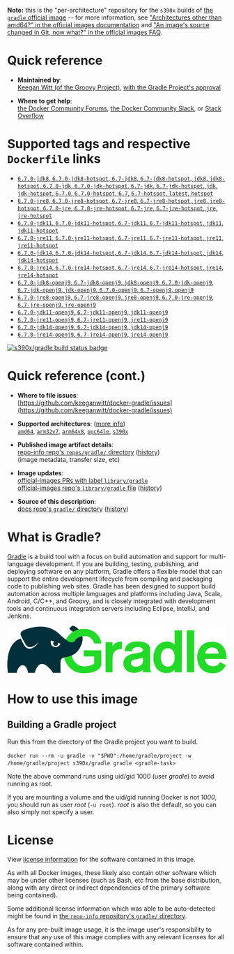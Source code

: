 <!--

********************************************************************************

WARNING:

    DO NOT EDIT "gradle/README.md"

    IT IS AUTO-GENERATED

    (from the other files in "gradle/" combined with a set of templates)

********************************************************************************

-->

**Note:** this is the "per-architecture" repository for the `s390x` builds of [the `gradle` official image](https://hub.docker.com/_/gradle) -- for more information, see ["Architectures other than amd64?" in the official images documentation](https://github.com/docker-library/official-images#architectures-other-than-amd64) and ["An image's source changed in Git, now what?" in the official images FAQ](https://github.com/docker-library/faq#an-images-source-changed-in-git-now-what).

# Quick reference

-	**Maintained by**:  
	[Keegan Witt (of the Groovy Project)](https://github.com/keeganwitt/docker-gradle), [with the Gradle Project's approval](https://discuss.gradle.org/t/official-docker-images/21159/8)

-	**Where to get help**:  
	[the Docker Community Forums](https://forums.docker.com/), [the Docker Community Slack](https://dockr.ly/slack), or [Stack Overflow](https://stackoverflow.com/search?tab=newest&q=docker)

# Supported tags and respective `Dockerfile` links

-	[`6.7.0-jdk8`, `6.7.0-jdk8-hotspot`, `6.7-jdk8`, `6.7-jdk8-hotspot`, `jdk8`, `jdk8-hotspot`, `6.7.0-jdk`, `6.7.0-jdk-hotspot`, `6.7-jdk`, `6.7-jdk-hotspot`, `jdk`, `jdk-hotspot`, `6.7.0`, `6.7.0-hotspot`, `6.7`, `6.7-hotspot`, `latest`, `hotspot`](https://github.com/keeganwitt/docker-gradle/blob/937b7d04a215482e506bd3a6fbcda638771e2dc1/hotspot/jdk8/Dockerfile)
-	[`6.7.0-jre8`, `6.7.0-jre8-hotspot`, `6.7-jre8`, `6.7-jre8-hotspot`, `jre8`, `jre8-hotspot`, `6.7.0-jre`, `6.7.0-jre-hotspot`, `6.7-jre`, `6.7-jre-hotspot`, `jre`, `jre-hotspot`](https://github.com/keeganwitt/docker-gradle/blob/937b7d04a215482e506bd3a6fbcda638771e2dc1/hotspot/jre8/Dockerfile)
-	[`6.7.0-jdk11`, `6.7.0-jdk11-hotspot`, `6.7-jdk11`, `6.7-jdk11-hotspot`, `jdk11`, `jdk11-hotspot`](https://github.com/keeganwitt/docker-gradle/blob/937b7d04a215482e506bd3a6fbcda638771e2dc1/hotspot/jdk11/Dockerfile)
-	[`6.7.0-jre11`, `6.7.0-jre11-hotspot`, `6.7-jre11`, `6.7-jre11-hotspot`, `jre11`, `jre11-hotspot`](https://github.com/keeganwitt/docker-gradle/blob/937b7d04a215482e506bd3a6fbcda638771e2dc1/hotspot/jre11/Dockerfile)
-	[`6.7.0-jdk14`, `6.7.0-jdk14-hotspot`, `6.7-jdk14`, `6.7-jdk14-hotspot`, `jdk14`, `jdk14-hotspot`](https://github.com/keeganwitt/docker-gradle/blob/937b7d04a215482e506bd3a6fbcda638771e2dc1/hotspot/jdk14/Dockerfile)
-	[`6.7.0-jre14`, `6.7.0-jre14-hotspot`, `6.7-jre14`, `6.7-jre14-hotspot`, `jre14`, `jre14-hotspot`](https://github.com/keeganwitt/docker-gradle/blob/937b7d04a215482e506bd3a6fbcda638771e2dc1/hotspot/jre14/Dockerfile)
-	[`6.7.0-jdk8-openj9`, `6.7-jdk8-openj9`, `jdk8-openj9`, `6.7.0-jdk-openj9`, `6.7-jdk-openj9`, `jdk-openj9`, `6.7.0-openj9`, `6.7-openj9`, `openj9`](https://github.com/keeganwitt/docker-gradle/blob/937b7d04a215482e506bd3a6fbcda638771e2dc1/openj9/jdk8/Dockerfile)
-	[`6.7.0-jre8-openj9`, `6.7-jre8-openj9`, `jre8-openj9`, `6.7.0-jre-openj9`, `6.7-jre-openj9`, `jre-openj9`](https://github.com/keeganwitt/docker-gradle/blob/937b7d04a215482e506bd3a6fbcda638771e2dc1/openj9/jre8/Dockerfile)
-	[`6.7.0-jdk11-openj9`, `6.7-jdk11-openj9`, `jdk11-openj9`](https://github.com/keeganwitt/docker-gradle/blob/937b7d04a215482e506bd3a6fbcda638771e2dc1/openj9/jdk11/Dockerfile)
-	[`6.7.0-jre11-openj9`, `6.7-jre11-openj9`, `jre11-openj9`](https://github.com/keeganwitt/docker-gradle/blob/937b7d04a215482e506bd3a6fbcda638771e2dc1/openj9/jre11/Dockerfile)
-	[`6.7.0-jdk14-openj9`, `6.7-jdk14-openj9`, `jdk14-openj9`](https://github.com/keeganwitt/docker-gradle/blob/937b7d04a215482e506bd3a6fbcda638771e2dc1/openj9/jdk14/Dockerfile)
-	[`6.7.0-jre14-openj9`, `6.7-jre14-openj9`, `jre14-openj9`](https://github.com/keeganwitt/docker-gradle/blob/937b7d04a215482e506bd3a6fbcda638771e2dc1/openj9/jre14/Dockerfile)

[![s390x/gradle build status badge](https://img.shields.io/jenkins/s/https/doi-janky.infosiftr.net/job/multiarch/job/s390x/job/gradle.svg?label=s390x/gradle%20%20build%20job)](https://doi-janky.infosiftr.net/job/multiarch/job/s390x/job/gradle/)

# Quick reference (cont.)

-	**Where to file issues**:  
	[https://github.com/keeganwitt/docker-gradle/issues](https://github.com/keeganwitt/docker-gradle/issues)

-	**Supported architectures**: ([more info](https://github.com/docker-library/official-images#architectures-other-than-amd64))  
	[`amd64`](https://hub.docker.com/r/amd64/gradle/), [`arm32v7`](https://hub.docker.com/r/arm32v7/gradle/), [`arm64v8`](https://hub.docker.com/r/arm64v8/gradle/), [`ppc64le`](https://hub.docker.com/r/ppc64le/gradle/), [`s390x`](https://hub.docker.com/r/s390x/gradle/)

-	**Published image artifact details**:  
	[repo-info repo's `repos/gradle/` directory](https://github.com/docker-library/repo-info/blob/master/repos/gradle) ([history](https://github.com/docker-library/repo-info/commits/master/repos/gradle))  
	(image metadata, transfer size, etc)

-	**Image updates**:  
	[official-images PRs with label `library/gradle`](https://github.com/docker-library/official-images/pulls?q=label%3Alibrary%2Fgradle)  
	[official-images repo's `library/gradle` file](https://github.com/docker-library/official-images/blob/master/library/gradle) ([history](https://github.com/docker-library/official-images/commits/master/library/gradle))

-	**Source of this description**:  
	[docs repo's `gradle/` directory](https://github.com/docker-library/docs/tree/master/gradle) ([history](https://github.com/docker-library/docs/commits/master/gradle))

# What is Gradle?

[Gradle](https://gradle.org/) is a build tool with a focus on build automation and support for multi-language development. If you are building, testing, publishing, and deploying software on any platform, Gradle offers a flexible model that can support the entire development lifecycle from compiling and packaging code to publishing web sites. Gradle has been designed to support build automation across multiple languages and platforms including Java, Scala, Android, C/C++, and Groovy, and is closely integrated with development tools and continuous integration servers including Eclipse, IntelliJ, and Jenkins.

![logo](https://raw.githubusercontent.com/docker-library/docs/c3d3ca6beed000f9ba6eabc98f3399158f520256/gradle/logo.png)

# How to use this image

## Building a Gradle project

Run this from the directory of the Gradle project you want to build.

`docker run --rm -u gradle -v "$PWD":/home/gradle/project -w /home/gradle/project s390x/gradle gradle <gradle-task>`

Note the above command runs using uid/gid 1000 (user *gradle*) to avoid running as root.

If you are mounting a volume and the uid/gid running Docker is not *1000*, you should run as user *root* (`-u root`). *root* is also the default, so you can also simply not specify a user.

# License

View [license information](https://gradle.org/license/) for the software contained in this image.

As with all Docker images, these likely also contain other software which may be under other licenses (such as Bash, etc from the base distribution, along with any direct or indirect dependencies of the primary software being contained).

Some additional license information which was able to be auto-detected might be found in [the `repo-info` repository's `gradle/` directory](https://github.com/docker-library/repo-info/tree/master/repos/gradle).

As for any pre-built image usage, it is the image user's responsibility to ensure that any use of this image complies with any relevant licenses for all software contained within.
